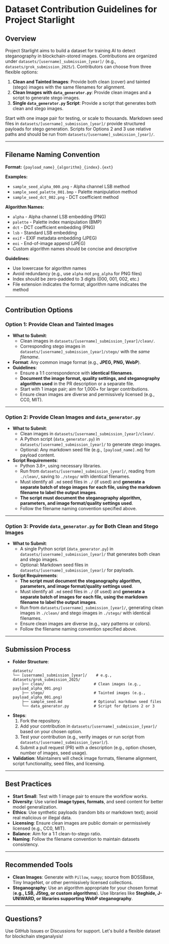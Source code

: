 # Dataset Contribution Guidelines for Project Starlight

## Overview

Project Starlight aims to build a dataset for training AI to detect steganography in blockchain-stored images. Contributions are organized under `datasets/[username]_submission_[year]/` (e.g., `datasets/grok_submission_2025/`). Contributors can choose from three flexible options:

1.  **Clean and Tainted Images**: Provide both clean (cover) and tainted (stego) images with the same filenames for alignment.
2.  **Clean Images with `data_generator.py`**: Provide clean images and a script to generate stego images.
3.  **Single `data_generator.py` Script**: Provide a script that generates both clean and stego images.

Start with one image pair for testing, or scale to thousands. Markdown seed files in `datasets/[username]_submission_[year]/` provide structured payloads for stego generation. Scripts for Options 2 and 3 use relative paths and should be run from `datasets/[username]_submission_[year]/`.

-----

## Filename Naming Convention

**Format:** `{payload_name}_{algorithm}_{index}.{ext}`

**Examples:**
- `sample_seed_alpha_000.png` - Alpha channel LSB method
- `sample_seed_palette_001.bmp` - Palette manipulation method
- `sample_seed_dct_002.png` - DCT coefficient method

**Algorithm Names:**
- `alpha` - Alpha channel LSB embedding (PNG)
- `palette` - Palette index manipulation (BMP)
- `dct` - DCT coefficient embedding (PNG)
- `lsb` - Standard LSB embedding
- `exif` - EXIF metadata embedding (JPEG)
- `eoi` - End-of-image append (JPEG)
- Custom algorithm names should be concise and descriptive

**Guidelines:**
- Use lowercase for algorithm names
- Avoid redundancy (e.g., use `alpha` not `png_alpha` for PNG files)
- Index should be zero-padded to 3 digits (000, 001, 002, etc.)
- File extension indicates the format; algorithm name indicates the method

-----

## Contribution Options

### Option 1: Provide Clean and Tainted Images

  - **What to Submit**:
      - Clean images in `datasets/[username]_submission_[year]/clean/`.
      - Corresponding stego images in `datasets/[username]_submission_[year]/stego/` with the *same filename*.
  - **Format**: Any common image format (e.g., **JPEG, PNG, WebP**).
  - **Guidelines**:
      - Ensure a 1:1 correspondence with **identical filenames**.
      - **Document the image format, quality settings, and steganography algorithm used** in the PR description or a separate file.
      - Start with 1 image pair; aim for 1,000+ for larger contributions.
      - Ensure clean images are diverse and permissively licensed (e.g., CC0, MIT).

-----

### Option 2: Provide Clean Images and `data_generator.py`

  - **What to Submit**:
      - Clean images in `datasets/[username]_submission_[year]/clean/`.
      - A Python script (`data_generator.py`) in `datasets/[username]_submission_[year]/` to generate stego images.
      - Optional: Any markdown seed file (e.g., `[payload_name].md`) for payload content.
  - **Script Requirements**:
      - Python 3.8+, using necessary libraries.
      - Run from `datasets/[username]_submission_[year]/`, reading from `./clean/`, saving to `./stego/` with identical filenames.
      - Must identify all `.md` seed files in `./` (if used) and **generate a separate batch of stego images for each file, using the markdown filename to label the output images**.
      - **The script must document the steganography algorithm, parameters, and image format/quality settings used**.
      - Follow the filename naming convention specified above.

-----

### Option 3: Provide `data_generator.py` for Both Clean and Stego Images

  - **What to Submit**:
      - A single Python script (`data_generator.py`) in `datasets/[username]_submission_[year]/` that generates both clean and stego images.
      - Optional: Markdown seed files in `datasets/[username]_submission_[year]/` for payloads.
  - **Script Requirements**:
      - **The script must document the steganography algorithm, parameters, and image format/quality settings used**.
      - Must identify all `.md` seed files in `./` (if used) and **generate a separate batch of images for each file, using the markdown filename to label the output images**.
      - Run from `datasets/[username]_submission_[year]/`, generating clean images in `./clean/` and stego images in `./stego/` with identical filenames.
      - Ensure clean images are diverse (e.g., vary patterns or colors).
      - Follow the filename naming convention specified above.

-----

## Submission Process

  - **Folder Structure**:
    ```
    datasets/
    └── [username]_submission_[year]/    # e.g., datasets/grok_submission_2025/
        ├── clean/                      # Clean images (e.g., payload_alpha_001.png)
        ├── stego/                      # Tainted images (e.g., payload_alpha_001.png)
        ├── sample_seed.md              # Optional markdown seed files
        └── data_generator.py           # Script for Options 2 or 3
    ```
  - **Steps**:
    1.  Fork the repository.
    2.  Add your contribution in `datasets/[username]_submission_[year]/` based on your chosen option.
    3.  Test your contribution (e.g., verify images or run script from `datasets/[username]_submission_[year]/`).
    4.  Submit a pull request (PR) with a description (e.g., option chosen, number of images, seed usage).
  - **Validation**: Maintainers will check image formats, filename alignment, script functionality, seed files, and licensing.

-----

## Best Practices

  - **Start Small**: Test with 1 image pair to ensure the workflow works.
  - **Diversity**: Use varied **image types, formats**, and seed content for better model generalization.
  - **Ethics**: Use synthetic payloads (random bits or markdown text); avoid real malicious or illegal data.
  - **Licensing**: Ensure clean images are public domain or permissively licensed (e.g., CC0, MIT).
  - **Balance**: Aim for a 1:1 clean-to-stego ratio.
  - **Naming**: Follow the filename convention to maintain datasets consistency.

-----

## Recommended Tools

  - **Clean Images**: Generate with `Pillow`, `numpy`; source from BOSSBase, Tiny ImageNet, or other permissively licensed collections.
  - **Steganography**: Use an algorithm appropriate for your chosen format (**e.g., LSB, JSteg, or custom algorithms**). Use libraries like **Steghide, J-UNIWARD, or libraries supporting WebP steganography**.

-----

## Questions?

Use GitHub Issues or Discussions for support. Let's build a flexible dataset for blockchain steganalysis!
